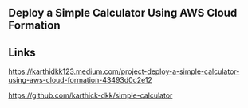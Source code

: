 ## Deploy a Simple Calculator Using AWS Cloud Formation


## Links
https://karthidkk123.medium.com/project-deploy-a-simple-calculator-using-aws-cloud-formation-43493d0c2e12

https://github.com/karthick-dkk/simple-calculator
